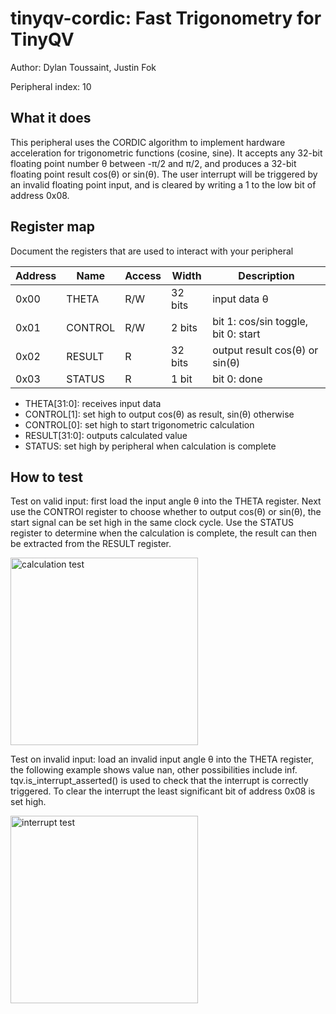 <!---

This file is used to generate your project datasheet. Please fill in the information below and delete any unused
sections.

The peripheral index is the number TinyQV will use to select your peripheral.  You will pick a free
slot when raising the pull request against the main TinyQV repository, and can fill this in then.  You
also need to set this value as the PERIPHERAL_NUM in your test script.

You can also include images in this folder and reference them in the markdown. Each image must be less than
512 kb in size, and the combined size of all images must be less than 1 MB.
-->

# tinyqv-cordic: Fast Trigonometry for TinyQV

Author: Dylan Toussaint, Justin Fok

Peripheral index: 10

## What it does

This peripheral uses the CORDIC algorithm to implement hardware acceleration for trigonometric functions (cosine, sine). It accepts any 32-bit floating point number θ between -π/2 and π/2, and produces a 32-bit floating point result cos(θ) or sin(θ). The user interrupt will be triggered by an invalid floating point input, and is cleared by writing a 1 to the low bit of address 0x08.

## Register map

Document the registers that are used to interact with your peripheral

| Address | Name    | Access | Width   | Description                           |
|---------|---------|--------|---------|---------------------------------------|
| 0x00    | THETA   | R/W    | 32 bits | input data θ                          |
| 0x01    | CONTROL | R/W    | 2 bits  | bit 1: cos/sin toggle, bit 0: start   |
| 0x02    | RESULT  | R      | 32 bits | output result cos(θ) or sin(θ)        |
| 0x03    | STATUS  | R      | 1 bit   | bit 0: done                           |

* THETA[31:0]: receives input data
* CONTROL[1]: set high to output cos(θ) as result, sin(θ) otherwise
* CONTROL[0]: set high to start trigonometric calculation
* RESULT[31:0]: outputs calculated value
* STATUS: set high by peripheral when calculation is complete

## How to test

Test on valid input: first load the input angle θ into the THETA register. Next use the CONTROl register to choose whether to output cos(θ) or sin(θ), the start signal can be set high in the same clock cycle. Use the STATUS register to determine when the calculation is complete, the result can then be extracted from the RESULT register.

<img src="test_example.png" alt="calculation test" width="300"/>

Test on invalid input: load an invalid input angle θ into the THETA register, the following example shows value nan, other possibilities include inf. tqv.is_interrupt_asserted() is used to check that the interrupt is correctly triggered. To clear the interrupt the least significant bit of address 0x08 is set high.

<img src="test_interrupt.png" alt="interrupt test" width="300"/>

